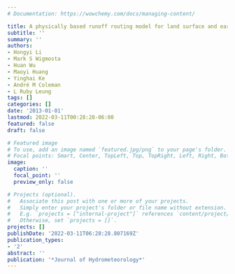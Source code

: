 ```yaml
---
# Documentation: https://wowchemy.com/docs/managing-content/

title: A physically based runoff routing model for land surface and earth system models
subtitle: ''
summary: ''
authors:
- Hongyi Li
- Mark S Wigmosta
- Huan Wu
- Maoyi Huang
- Yinghai Ke
- André M Coleman
- L Ruby Leung
tags: []
categories: []
date: '2013-01-01'
lastmod: 2022-03-11T00:28:28-06:00
featured: false
draft: false

# Featured image
# To use, add an image named `featured.jpg/png` to your page's folder.
# Focal points: Smart, Center, TopLeft, Top, TopRight, Left, Right, BottomLeft, Bottom, BottomRight.
image:
  caption: ''
  focal_point: ''
  preview_only: false

# Projects (optional).
#   Associate this post with one or more of your projects.
#   Simply enter your project's folder or file name without extension.
#   E.g. `projects = ["internal-project"]` references `content/project/deep-learning/index.md`.
#   Otherwise, set `projects = []`.
projects: []
publishDate: '2022-03-11T06:28:28.807169Z'
publication_types:
- '2'
abstract: ''
publication: '*Journal of Hydrometeorology*'
---
```

